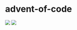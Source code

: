 # advent-of-code

![](https://img.shields.io/badge/stars%20⭐-17-yellow)
![](https://img.shields.io/badge/days%20completed-8-red)
